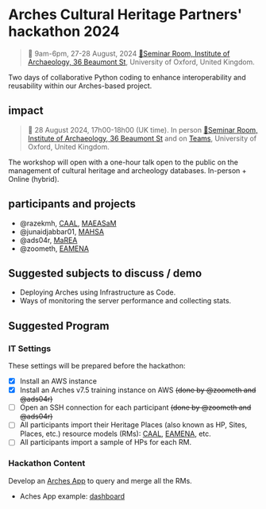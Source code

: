 # Arches Cultural Heritage Partners' hackathon 2024
> 📅 9am-6pm, 27-28 August, 2024 [📍Seminar Room, Institute of Archaeology, 36 Beaumont St](https://maps.app.goo.gl/MtAMkX57pxdbF6Ue9), University of Oxford, United Kingdom.

Two days of collaborative Python coding to enhance interoperability and reusability within our Arches-based project.

## impact
> 📅 28 August 2024, 17h00-18h00 (UK time). In person [📍Seminar Room, Institute of Archaeology, 36 Beaumont St](https://maps.app.goo.gl/MtAMkX57pxdbF6Ue9) and on [Teams](https://teams.microsoft.com/l/meetup-join/19%3ameeting\_ZTYyNTJmMDEtMWJmMC00NDk2LWJkMGQtMzgwZWI5Y2FlODgy%40thread.v2/0?context=%7b%22Tid%22%3a%22cc95de1b-97f5-4f93-b4ba-fe68b852cf91%22%2c%22Oid%22%3a%229dce33a8-66a7-403f-a2c6-95948cb855d0%22%7d), University of Oxford, United Kingdom.

The workshop will open with a one-hour talk open to the public on the management of cultural heritage and archeology databases. In-person + Online (hybrid).


## participants and projects

* @razekmh, [CAAL](https://github.com/achp-project/prj-caal), [MAEASaM](https://github.com/achp-project/prj-maeasam)
* @junaidjabbar01, [MAHSA](https://github.com/achp-project/prj-mahsa)
* @ads04r, [MaREA](https://github.com/achp-project/prj-eamena-marea)
* @zoometh, [EAMENA](https://github.com/achp-project/prj-eamena-marea)

## Suggested subjects to discuss / demo 

* Deploying Arches using Infrastructure as Code.
* Ways of monitoring the server performance and collecting stats.

## Suggested Program

### IT Settings

These settings will be prepared before the hackathon:

- [x] Install an AWS instance
- [x] Install an Arches v7.5 training instance on AWS ~~(done by @zoometh and @ads04r)~~
- [ ] Open an SSH connection for each participant ~~(done by @zoometh and @ads04r)~~
- [ ] All participants import their Heritage Places (also known as HP, Sites, Places, etc.) resource models (RMs): [CAAL](https://github.com/achp-project/prj-caal/blob/main/resource_models/arches/CAAL-SitesAndMonuments.json), [EAMENA](https://github.com/achp-project/prj-eamena-marea/blob/main/resource_models/Heritage%20Place.json), etc.
- [ ] All participants import a sample of HPs for each RM.

### Hackathon Content

Develop an [Arches App](https://arches.readthedocs.io/en/stable/developing/extending/creating-apps/) to query and merge all the RMs.

* Aches App example: [dashboard](https://github.com/achp-project/dashboard)
